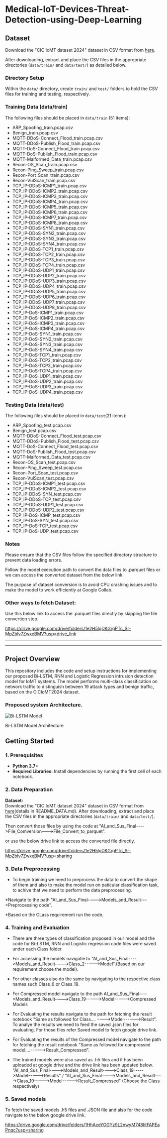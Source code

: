 # **Medical-IoT-Devices-Threat-Detection-using-Deep-Learning**

## **Dataset**

Download the "CIC IoMT dataset 2024" dataset in CSV format from [here](https://www.unb.ca/cic/datasets/iomt-dataset-2024.html).

After downloading, extract and place the CSV files in the appropriate directories (`data/train/` and `data/test/`) as detailed below.  

### Directory Setup

Within the `data/` directory, create `train/` and `test/` folders to hold the CSV files for training and testing, respectively.

### Training Data (data/train)
The following files should be placed in `data/train` (51 items):
- ARP_Spoofing_train.pcap.csv
- Benign_train.pcap.csv
- MQTT-DDoS-Connect_Flood_train.pcap.csv
- MQTT-DDoS-Publish_Flood_train.pcap.csv
- MQTT-DoS-Connect_Flood_train.pcap.csv
- MQTT-DoS-Publish_Flood_train.pcap.csv
- MQTT-Malformed_Data_train.pcap.csv
- Recon-OS_Scan_train.pcap.csv
- Recon-Ping_Sweep_train.pcap.csv
- Recon-Port_Scan_train.pcap.csv
- Recon-VulScan_train.pcap.csv
- TCP_IP-DDoS-ICMP1_train.pcap.csv
- TCP_IP-DDoS-ICMP2_train.pcap.csv
- TCP_IP-DDoS-ICMP3_train.pcap.csv
- TCP_IP-DDoS-ICMP4_train.pcap.csv
- TCP_IP-DDoS-ICMP5_train.pcap.csv
- TCP_IP-DDoS-ICMP6_train.pcap.csv
- TCP_IP-DDoS-ICMP7_train.pcap.csv
- TCP_IP-DDoS-ICMP8_train.pcap.csv
- TCP_IP-DDoS-SYN1_train.pcap.csv
- TCP_IP-DDoS-SYN2_train.pcap.csv
- TCP_IP-DDoS-SYN3_train.pcap.csv
- TCP_IP-DDoS-SYN4_train.pcap.csv
- TCP_IP-DDoS-TCP1_train.pcap.csv
- TCP_IP-DDoS-TCP2_train.pcap.csv
- TCP_IP-DDoS-TCP3_train.pcap.csv
- TCP_IP-DDoS-TCP4_train.pcap.csv
- TCP_IP-DDoS-UDP1_train.pcap.csv
- TCP_IP-DDoS-UDP2_train.pcap.csv
- TCP_IP-DDoS-UDP3_train.pcap.csv
- TCP_IP-DDoS-UDP4_train.pcap.csv
- TCP_IP-DDoS-UDP5_train.pcap.csv
- TCP_IP-DDoS-UDP6_train.pcap.csv
- TCP_IP-DDoS-UDP7_train.pcap.csv
- TCP_IP-DDoS-UDP8_train.pcap.csv
- TCP_IP-DoS-ICMP1_train.pcap.csv
- TCP_IP-DoS-ICMP2_train.pcap.csv
- TCP_IP-DoS-ICMP3_train.pcap.csv
- TCP_IP-DoS-ICMP4_train.pcap.csv
- TCP_IP-DoS-SYN1_train.pcap.csv
- TCP_IP-DoS-SYN2_train.pcap.csv
- TCP_IP-DoS-SYN3_train.pcap.csv
- TCP_IP-DoS-SYN4_train.pcap.csv
- TCP_IP-DoS-TCP1_train.pcap.csv
- TCP_IP-DoS-TCP2_train.pcap.csv
- TCP_IP-DoS-TCP3_train.pcap.csv
- TCP_IP-DoS-TCP4_train.pcap.csv
- TCP_IP-DoS-UDP1_train.pcap.csv
- TCP_IP-DoS-UDP2_train.pcap.csv
- TCP_IP-DoS-UDP3_train.pcap.csv
- TCP_IP-DoS-UDP4_train.pcap.csv

### Testing Data (data/test)
The following files should be placed in `data/test`(21 items):
- ARP_Spoofing_test.pcap.csv
- Benign_test.pcap.csv
- MQTT-DDoS-Connect_Flood_test.pcap.csv
- MQTT-DDoS-Publish_Flood_test.pcap.csv
- MQTT-DoS-Connect_Flood_test.pcap.csv
- MQTT-DoS-Publish_Flood_test.pcap.csv
- MQTT-Malformed_Data_test.pcap.csv
- Recon-OS_Scan_test.pcap.csv
- Recon-Ping_Sweep_test.pcap.csv
- Recon-Port_Scan_test.pcap.csv
- Recon-VulScan_test.pcap.csv
- TCP_IP-DDoS-ICMP1_test.pcap.csv
- TCP_IP-DDoS-ICMP2_test.pcap.csv
- TCP_IP-DDoS-SYN_test.pcap.csv
- TCP_IP-DDoS-TCP_test.pcap.csv
- TCP_IP-DDoS-UDP1_test.pcap.csv
- TCP_IP-DDoS-UDP2_test.pcap.csv
- TCP_IP-DoS-ICMP_test.pcap.csv
- TCP_IP-DoS-SYN_test.pcap.csv
- TCP_IP-DoS-TCP_test.pcap.csv
- TCP_IP-DoS-UDP_test.pcap.csv
  
### Notes

Please ensure that the CSV files follow the specified directory structure to prevent data loading errors.

Follow the model execution path to convert the data files to .parquet files or we can access the converted dataset from the below link. 

The purpose of dataset conversion is to avoid CPU crashing issues and to make the model to work efficiently at Google Collab.

### Other ways to fetch Dataset:

Use this below link to access the .parquet files directly by skipping the file convertion step.

https://drive.google.com/drive/folders/1e2H5lgDKGrgPTc_Sr-MpZblv7ZwxeBMV?usp=drive_link


------------------------------------------------------------------------------------------------------------------------------
------------------------------------------------------------------------------------------------------------------------------


## **Project Overview**

This repository includes the code and setup instructions for implementing our proposed Bi-LSTM, RNN and Logistic Regression intrusion detection model for IoMT systems. The model performs multi-class classification on network traffic to distinguish between 19 attack types and benign traffic, based on the CICIoMT2024 dataset.

### Proposed system Architecture.
![Bi-LSTM Model](https://drive.google.com/uc?export=view&id=1ZIBsZeqs7Q9v4W2QHLNTcDWNJAqV5CBB)

Bi-LSTM Model Architecture


## Getting Started

### 1. Prerequisites

- **Python 3.7+**
- **Required Libraries:** Install dependencies by running the first cell of each notebook.

### 2. Data Preparation

**Dataset:**  
Download the "CIC IoMT dataset 2024" dataset in CSV format from [here](https://www.unb.ca/cic/datasets/iomt-dataset-2024.html)(details in README_DATA.md).
After downloading, extract and place the CSV files in the appropriate directories (`data/train/` and `data/test/`).

Then convert those files by using the code at "AI_and_Sus_Final---->File_Comversion--->File_Convert_to_parquet".

or use the below drive link to access the converted file directly.

https://drive.google.com/drive/folders/1e2H5lgDKGrgPTc_Sr-MpZblv7ZwxeBMV?usp=sharing

### 3. Data Preprocessing

* To begin training we need to preprocess the data to convert the shape of them and also to make the model run on paticular classification task, to achive that we need to perform the data preprocessing. 

*Navigate to the path "AI_and_Sus_Final---->Models_and_Result--->Preprocessing code". 

*Based on the CLass requirement run the code.

### 4. Training and Evaluation

* There are three types of classification proposed in our model and the code for Bi-LSTM, RNN and Logistic regression code files were saved under each Class folder.

* For accessing the models navigatie to "AI_and_Sus_Final---->Models_and_Result---->Class_2----->Model".(Based on our requirement choose the model).

* For other classes also do the same by navigating to the respective class names such Class_6 or Class_19.

* For Compressed model navigate to the path AI_and_Sus_Final---->Models_and_Result---->Class_19----->Model----->Compressed Models

* For Evaluating the results navigate to the path for fetching the result notebook "Same as followed for Class.... ---->Model------>Result". To analye the results we need to feed the saved .json files for evaluating. For those files refer Saved model to fetch google drive link.

* For Evaluating the results of the Compressed model navigate to the path for fetching the result notebook "Same as followed for compressed model....----->Result_Compressed".

* The trained models were also saved as .h5 files and it has been uploaded at google drive and the drive link has been updated below. "AI_and_Sus_Final---->Models_and_Result---->Class_19----->Model----->Results" / "AI_and_Sus_Final---->Models_and_Result---->Class_19----->Model----->Result_Compressed" (Choose the Class respectively)

### 5. Saved models

To fetch the saved models .h5 files and .JSON file and also for the code navigate to the below google drive link.

https://drive.google.com/drive/folders/1HhAceYOGYz9L2nwyM748IitFAPEaPnqc?usp=sharing